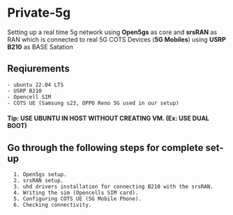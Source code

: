 # Private-5g
Setting up a real time 5g network using **Open5gs** as core and **srsRAN** as RAN which is connected to real 5G COTS Devices (**5G Mobiles**) using **USRP B210** as BASE Satation

## Reqiurements
```
- ubuntu 22.04 LTS 
- USRP B210
- Opencell SIM
- COTS UE (Samsung s23, OPPO Reno 5G used in our setup)
```

#### Tip: USE UBUNTU IN HOST WITHOUT CREATING VM. (Ex: USE DUAL BOOT) 


## Go through the following steps for complete set-up
```
  1. Open5gs setup.
  2. srsRAN setup.
  3. uhd drivers installation for connecting B210 with the srsRAN.
  4. Writing the sim (Opencells SIM card).
  5. Configuring COTS UE (5G Mobile Phone).
  6. Checking connectivity. 
```

